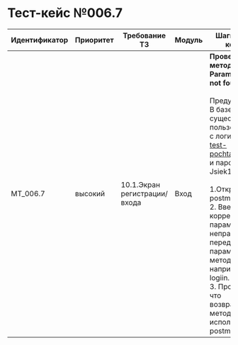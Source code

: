 # Тест-кейс №006.7


| Идентификатор | Приоритет |  Требование ТЗ  | Модуль | Шаги тест-кейса | Ожидаемый результат |
| ------ | ------ | ------ | ------ | ------ | ------ |
|     MT\_006.7    |  высокий  | 10.1\.Экран регистрации/входа | Вход | **Проверка метода (login Param Method not found).** <br><br>   Предусловие: В базе данных существует пользователь с логином test-pochta@mail.ru и паролем Jsiek1325!<br><br> 1\.Открыть postman. <br>2\. Ввести  все корректные параметры но неправильно передать параметр метода например logiin. <br>3\. Проверить что возвращает метод используя postman| Запрос успешен. Сервер ответил как требуется. Возвращается ошибка 102 "Method not found"| 

 

